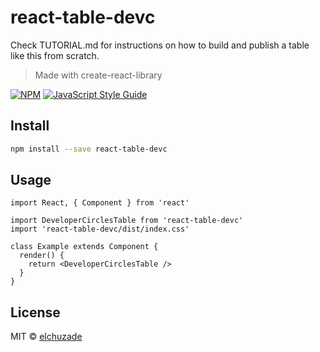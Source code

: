 # react-table-devc

Check TUTORIAL.md for instructions on how to build and publish a table like this from scratch.

> Made with create-react-library

[![NPM](https://img.shields.io/npm/v/react-table-devc.svg)](https://www.npmjs.com/package/react-table-devc) [![JavaScript Style Guide](https://img.shields.io/badge/code_style-standard-brightgreen.svg)](https://standardjs.com)

## Install

```bash
npm install --save react-table-devc
```

## Usage

```tsx
import React, { Component } from 'react'

import DeveloperCirclesTable from 'react-table-devc'
import 'react-table-devc/dist/index.css'

class Example extends Component {
  render() {
    return <DeveloperCirclesTable />
  }
}
```

## License

MIT © [elchuzade](https://github.com/elchuzade)
